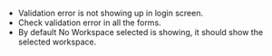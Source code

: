 - Validation error is not showing up in login screen.
- Check validation error in all the forms.
- By default No Workspace selected is showing, it should show the selected workspace.
